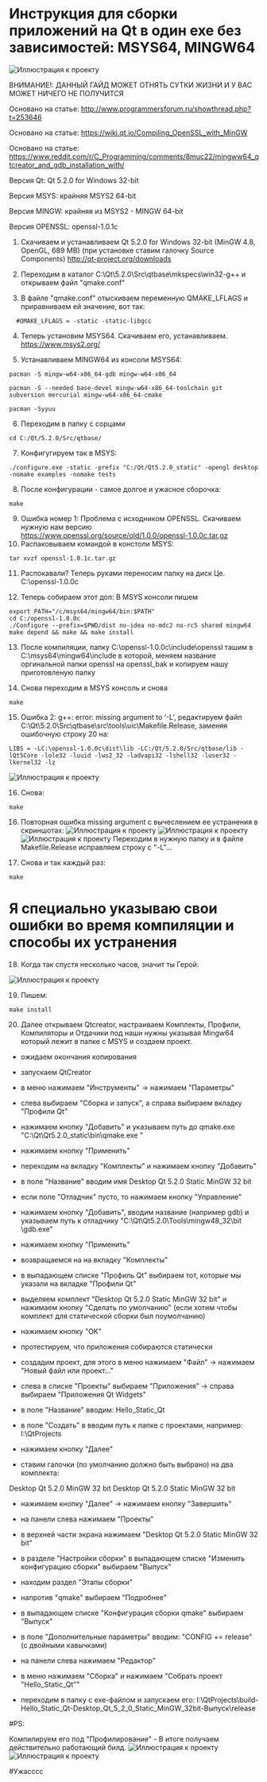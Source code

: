 # Инструкция для сборки приложений на Qt в один exe без зависимостей: MSYS64, MINGW64

![Иллюстрация к проекту](https://raw.githubusercontent.com/karushifa/snippets-code/master/index.png)

ВНИМАНИЕ!: ДАННЫЙ ГАЙД МОЖЕТ ОТНЯТЬ СУТКИ ЖИЗНИ И У ВАС МОЖЕТ НИЧЕГО НЕ ПОЛУЧИТСЯ


Основано на статье: http://www.programmersforum.ru/showthread.php?t=253646


Основано на статье: https://wiki.qt.io/Compiling_OpenSSL_with_MinGW


Основано на статье: https://www.reddit.com/r/C_Programming/comments/8muc22/mingww64_qtcreator_and_gdb_installation_with/


Версия Qt: Qt 5.2.0 for Windows 32-bit


Версия MSYS: крайняя MSYS2 64-bit


Версия MINGW: крайняя из MSYS2 - MINGW 64-bit


Версия OPENSSL: openssl-1.0.1c


1) Cкачиваем и устанавливаем Qt 5.2.0 for Windows 32-bit (MinGW 4.8, OpenGL, 689 MB) (при установке ставим галочку Source Components) http://qt-project.org/downloads

2) Переходим в каталог C:\Qt\5.2.0\Src\qtbase\mkspecs\win32-g++ и открываем файл "qmake.conf"

3) В файле "qmake.conf" отыскиваем переменную QMAKE_LFLAGS и приравниваем ей значение, вот так:
```
  #QMAKE_LFLAGS = -static -static-libgcc 
```
4) Теперь установим MSYS64. Скачиваем его, устанавливаем. https://www.msys2.org/

5) Устанавливаем MINGW64 из консоли MSYS64: 
```
pacman -S mingw-w64-x86_64-gdb mingw-w64-x86_64
```
```
pacman -S --needed base-devel mingw-w64-x86_64-toolchain git subversion mercurial mingw-w64-x86_64-cmake
```
```
pacman -Syyuu
```
6) Переходим в папку с сорцами 
```
cd C:/Qt/5.2.0/Src/qtbase/
```
7) Конфигугируем так в MSYS:
```
./configure.exe -static -prefix "C:/Qt/Qt5.2.0_static" -opengl desktop -nomake examples -nomake tests 
```
8) После конфигурации - самое долгое и ужасное сборочка:
```
make
```
9) Ошибка номер 1: Проблема с исходником OPENSSL. Скачиваем нужную нам версию https://www.openssl.org/source/old/1.0.0/openssl-1.0.0c.tar.gz
10) Распаковываем командой в констоли MSYS:
```
tar xvzf openssl-1.0.1c.tar.gz
```
11) Распокавали? Теперь руками переносим папку на диск Це. C:\openssl-1.0.0c

12) Теперь собираем этот доп: В MSYS консоли пишем
```
export PATH="/c/msys64/mingw64/bin:$PATH"
cd C:/openssl-1.0.0c
./Configure --prefix=$PWD/dist no-idea no-mdc2 no-rc5 shared mingw64
make depend && make && make install
```
13) После компиляции, папку C:\openssl-1.0.0c\include\openssl ташим в C:\msys64\mingw64\include в которой, меняем название оргинальной папки openssl на openssl_bak и копируем нашу приготовленую папку

14) Снова переходим в MSYS консоль и снова
```
make
```

15) Ошибка 2: g++: error: missing argument to ‘-L’, редактируем файл C:\Qt\5.2.0\Src\qtbase\src\tools\uic\Makefile.Release, заменяя ошибочную строку 20 на:
```
LIBS = -LC:\openssl-1.0.0c\dist\lib -LC:/Qt/5.2.0/Src/qtbase/lib -lQt5Core -lole32 -luuid -lws2_32 -ladvapi32 -lshell32 -luser32 -lkernel32 -lz 
```

![Иллюстрация к проекту](https://raw.githubusercontent.com/karushifa/snippets-code/master/index2.png)

16) Снова:
```
make
```

16) Повторная ошибка missing argument с вычеслением ее устранения в скриншотах:
![Иллюстрация к проекту](https://raw.githubusercontent.com/karushifa/snippets-code/master/index3.png)
![Иллюстрация к проекту](https://raw.githubusercontent.com/karushifa/snippets-code/master/index4.png)
![Иллюстрация к проекту](https://raw.githubusercontent.com/karushifa/snippets-code/master/index5.png)
Переходим в нужную папку и в файле Makefile.Release исправляем строку с "-L"...

17) Снова и так каждый раз:
```
make
```

# Я специально указываю свои ошибки во время компиляции и способы их устранения

18) Когда так спустя несколько часов, значит ты Герой:

![Иллюстрация к проекту](https://raw.githubusercontent.com/karushifa/snippets-code/master/index6.png)

19) Пишем: 
```
make install
```
20) Далее открываем Qtcreator, настраиваем Комплекты, Профили, Компиляторы и Отдачики под наши нужны указывая Mingw64 который лежит в папке с MSYS и создаем проект. 

- ожидаем окончания копирования

- запускаем QtCreator

- в меню нажимаем "Инструменты" -> нажимаем "Параметры"

- слева выбираем "Сборка и запуск", а справа выбираем вкладку "Профили Qt"

- нажимаем кнопку "Добавить" и указываем путь до qmake.exe "C:\Qt\Qt5.2.0_static\bin\qmake.exe "

- нажимаем кнопку "Применить"

- переходим на вкладку "Комплекты" и нажимаем кнопку "Добавить"

- в поле "Название" вводим имя Desktop Qt 5.2.0 Static MinGW 32 bit

- если поле "Отладчик" пусто, то нажимаем кнопку "Управление"

- нажимаем кнопку "Добавить", вводим название (например gdb) и указываем путь к отладчику "C:\Qt\Qt5.2.0\Tools\mingw48_32\bit \gdb.exe"

- нажимаем кнопку "Применить"

- возвращаемся на на вкладку "Комплекты"

- в выпадающем списке "Профиль Qt" выбираем тот, которые мы указали на вкладке "Профили Qt"

- выделяем комплект "Desktop Qt 5.2.0 Static MinGW 32 bit" и нажимаем кнопку "Сделать по умолчанию" (если хотим чтобы комплект для статической сборки был поумолчанию)

- нажимаем кнопку "OK"

- протестируем, что приложения собираются статически

- создадим проект, для этого в меню нажимаем "Файл" -> нажимаем "Новый файл или проект..."

- слева в списке "Проекты" выбираем "Приложения" -> справа выбираем "Приложения Qt Widgets"

- в поле "Название" вводим: Hello_Static_Qt

- в поле "Создать" в вводим путь к папке с проектами, например: I:\QtProjects

- нажимаем кнопку "Далее"

- ставим галочки (по умолчанию должно быть выбрано) на два комплекта:

Desktop Qt 5.2.0 MinGW 32 bit
Desktop Qt 5.2.0 Static MinGW 32 bit

- нажимаем кнопку "Далее" -> нажимаем кнопку "Завершить"

- на панели слева нажимаем "Проекты"

- в верхней части экрана нажимаем "Desktop Qt 5.2.0 Static MinGW 32 bit"

- в разделе "Настройки сборки" в выпадающем списке "Изменить конфигурацию сборки" выбираем "Выпуск"

- находим раздел "Этапы сборки"

- напротив "qmake" выбираем "Подробнее"

- в выпадающем списке "Конфигурация сборки qmake" выбираем "Выпуск"

- в поле "Дополнительные параметры" вводим: "CONFIG += release" (с двойными кавычками)

- на панели слева нажимаем "Редактор"

- в меню нажимаем "Сборка" и нажимаем "Собрать проект "Hello_Static_Qt""

- переходим в папку с exe-файлом и запускаем его: I:\QtProjects\build-Hello_Static_Qt-Desktop_Qt_5_2_0_Static_MinGW_32bit-Выпуск\release 

#PS:

Компилируем его под "Профилирование" - В итоге получаем действительно работающий билд.
![Иллюстрация к проекту](https://raw.githubusercontent.com/karushifa/snippets-code/master/index7.png)
![Иллюстрация к проекту](https://raw.githubusercontent.com/karushifa/snippets-code/master/index8.png)

#Ужасссс
